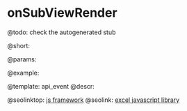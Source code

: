 onSubViewRender
=============

@todo:
	check the autogenerated stub

@short:
	

@params:

@example:


@template:	api_event
@descr:



@seolinktop: [js framework](https://webix.com)
@seolink: [excel javascript library](https://webix.com/widget/excel_viewer/)
